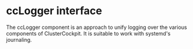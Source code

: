 <!--
---
title: ClusterCockpit logger
description: Description of ClusterCockpit logging interface
categories: [cc-lib]
tags: ['Admin', 'Developer']
weight: 2
hugo_path: docs/reference/cc-lib/ccLogger/_index.md
---
-->

# ccLogger interface

The ccLogger component is an approach to unify logging over the various
components of ClusterCockpit. It is suitable to work with systemd's journaling.

